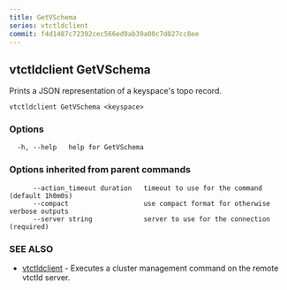 ```yaml
---
title: GetVSchema
series: vtctldclient
commit: f4d1487c72392cec566ed9ab39a00c7d027cc8ee
---
```

## vtctldclient GetVSchema

Prints a JSON representation of a keyspace's topo record.

```
vtctldclient GetVSchema <keyspace>
```

### Options

```
  -h, --help   help for GetVSchema
```

### Options inherited from parent commands

```
      --action_timeout duration   timeout to use for the command (default 1h0m0s)
      --compact                   use compact format for otherwise verbose outputs
      --server string             server to use for the connection (required)
```

### SEE ALSO

* [vtctldclient](../)	 - Executes a cluster management command on the remote vtctld server.

